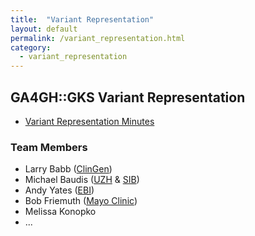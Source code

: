 ```yaml
---
title:  "Variant Representation"
layout: default
permalink: /variant_representation.html
category:
  - variant_representation
---
```


## GA4GH::GKS Variant Representation

* [Variant Representation Minutes](https://docs.google.com/document/d/1Sulg3kECnorTEAbutINOsK-lFkKAcKpl6IHgPaPQEgA/edit#)

### Team Members

* Larry Babb ([ClinGen](https://www.clinicalgenome.org/about/people/staff/larry-babb/))
* Michael Baudis ([UZH](http://www.imls.uzh.ch/en/research/baudis/) & [SIB](https://www.sib.swiss/baudis-michael/))
* Andy Yates ([EBI](https://www.ebi.ac.uk/about/people/andy-yates))
* Bob Friemuth ([Mayo Clinic](http://www.mayo.edu/research/faculty/freimuth-robert-r-ph-d/bio-00027248))
* Melissa Konopko
* ...
